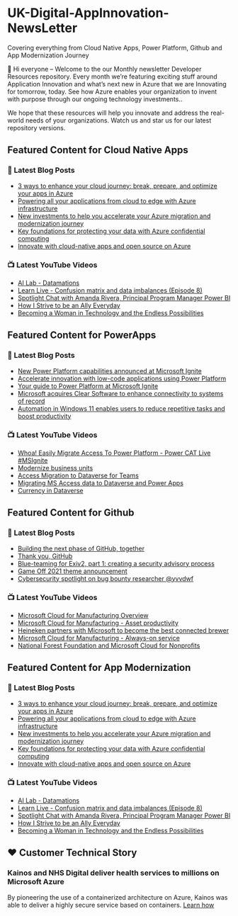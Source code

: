 # UK-Digital-AppInnovation-NewsLetter

Covering everything from Cloud Native Apps, Power Platform, Github and App Modernization Journey

👋 Hi everyone – Welcome to the our Monthly newsletter Developer Resources repository. Every month we’re featuring exciting stuff around Application Innovation and what’s next new in Azure that we are Innovating for tomorrow, today. See how Azure enables your organization to invent with purpose through our ongoing technology investments..


We hope that these resources will help you innovate and address the real-world needs of your organizations. Watch us and star us for our latest repository versions.

## Featured Content for Cloud Native Apps


### 📝 Latest Blog Posts

    
<!-- BLOGCNA:START -->
- [3 ways to enhance your cloud journey: break, prepare, and optimize your apps in Azure](https://azure.microsoft.com/blog/3-ways-to-enhance-your-cloud-journey-break-prepare-and-optimize-your-apps-in-azure/)
- [Powering all your applications from cloud to edge with Azure infrastructure ](https://azure.microsoft.com/blog/powering-all-your-applications-from-cloud-to-edge-with-azure-infrastructure/)
- [New investments to help you accelerate your Azure migration and modernization journey](https://azure.microsoft.com/blog/new-investments-to-help-you-accelerate-your-azure-migration-and-modernization-journey/)
- [Key foundations for protecting your data with Azure confidential computing](https://azure.microsoft.com/blog/key-foundations-for-protecting-your-data-with-azure-confidential-computing/)
- [Innovate with cloud-native apps and open source on Azure](https://azure.microsoft.com/blog/innovate-with-cloudnative-apps-and-open-source-on-azure/)
<!-- BLOGCNA:END -->

### 📺 Latest YouTube Videos

 
<!-- YOUTUBECNA:START -->
- [AI Lab - Datamations](https://www.youtube.com/watch?v=3uyzFLi0UXQ)
- [Learn Live - Confusion matrix and data imbalances (Episode 8)](https://www.youtube.com/watch?v=OzZCHIK5LdQ)
- [Spotlight Chat with Amanda Rivera, Principal Program Manager Power BI](https://www.youtube.com/watch?v=zIomG-GwH-A)
- [How I Strive to be an Ally Everyday](https://www.youtube.com/watch?v=X5uRRhsNnBQ)
- [Becoming a Woman in Technology and the Endless Possibilities](https://www.youtube.com/watch?v=tWWh4BuaoG0)
<!-- YOUTUBECNA:END -->

##  Featured Content for PowerApps
### 📝 Latest Blog Posts
<!-- BLOGPOWER:START -->
- [New Power Platform capabilities announced at Microsoft Ignite](https://cloudblogs.microsoft.com/powerplatform/2021/11/02/new-power-platform-capabilities-announced-at-microsoft-ignite/)
- [Accelerate innovation with low-code applications using Power Platform](https://cloudblogs.microsoft.com/powerplatform/2021/11/02/accelerate-innovation-with-low-code-applications-using-power-platform/)
- [Your guide to Power Platform at Microsoft Ignite](https://cloudblogs.microsoft.com/powerplatform/2021/10/26/your-guide-to-power-platform-at-microsoft-ignite/)
- [Microsoft acquires Clear Software to enhance connectivity to systems of record](https://cloudblogs.microsoft.com/powerplatform/2021/10/22/microsoft-acquires-clear-software-to-enhance-connectivity-to-systems-of-record/)
- [Automation in Windows 11 enables users to reduce repetitive tasks and boost productivity](https://cloudblogs.microsoft.com/powerplatform/2021/10/04/automation-in-windows-11-enables-users-to-reduce-repetitive-tasks-and-boost-productivity/)
<!-- BLOGPOWER:END -->
 ### 📺 Latest YouTube Videos
    
<!-- YOUTUBEPOWER:START -->
- [Whoa! Easily Migrate Access To Power Platform - Power CAT Live #MSIgnite](https://www.youtube.com/watch?v=X3Bmfi6SkYM)
- [Modernize business units](https://www.youtube.com/watch?v=NBBYinF9B7g)
- [Access Migration to Dataverse for Teams](https://www.youtube.com/watch?v=g3V6WOQl4Pw)
- [Migrating MS Access data to Dataverse and Power Apps](https://www.youtube.com/watch?v=3Yxoy9pd25I)
- [Currency in Dataverse](https://www.youtube.com/watch?v=YVGlIPgM6es)
<!-- YOUTUBEPOWER:END -->

##  Featured Content for Github
### 📝 Latest Blog Posts
<!-- BLOGGITHUB:START -->
- [Building the next phase of GitHub, together](https://github.blog/2021-11-03-building-the-next-phase-of-github-together/)
- [Thank you, GitHub](https://github.blog/2021-11-03-thank-you-github/)
- [Blue-teaming for Exiv2, part 1: creating a security advisory process](https://github.blog/2021-11-02-blue-teaming-create-security-advisory-process/)
- [Game Off 2021 theme announcement](https://github.blog/2021-11-01-game-off-2021-theme-announcement/)
- [Cybersecurity spotlight on bug bounty researcher @yvvdwf](https://github.blog/2021-11-01-cybersecurity-spotlight-bug-bounty-researcher-yvvdwf/)
<!-- BLOGGITHUB:END -->
### 📺 Latest YouTube Videos
<!-- YOUTUBEGITHUB:START -->
- [Microsoft Cloud for Manufacturing Overview](https://www.youtube.com/watch?v=sBFwo-QzaYo)
- [Microsoft Cloud for Manufacturing - Asset productivity](https://www.youtube.com/watch?v=qv1syj2Xxts)
- [Heineken partners with Microsoft to become the best connected brewer](https://www.youtube.com/watch?v=C6dq5bPGcNs)
- [Microsoft Cloud for Manufacturing - Always-on service](https://www.youtube.com/watch?v=5XEGmgjMe_c)
- [National Forest Foundation and Microsoft Cloud for Nonprofits](https://www.youtube.com/watch?v=A9Gat-k0Puk)
<!-- YOUTUBEGITHUB:END -->
##  Featured Content for App Modernization
### 📝 Latest Blog Posts
<!-- BLOGAPPMOD:START -->
- [3 ways to enhance your cloud journey: break, prepare, and optimize your apps in Azure](https://azure.microsoft.com/blog/3-ways-to-enhance-your-cloud-journey-break-prepare-and-optimize-your-apps-in-azure/)
- [Powering all your applications from cloud to edge with Azure infrastructure ](https://azure.microsoft.com/blog/powering-all-your-applications-from-cloud-to-edge-with-azure-infrastructure/)
- [New investments to help you accelerate your Azure migration and modernization journey](https://azure.microsoft.com/blog/new-investments-to-help-you-accelerate-your-azure-migration-and-modernization-journey/)
- [Key foundations for protecting your data with Azure confidential computing](https://azure.microsoft.com/blog/key-foundations-for-protecting-your-data-with-azure-confidential-computing/)
- [Innovate with cloud-native apps and open source on Azure](https://azure.microsoft.com/blog/innovate-with-cloudnative-apps-and-open-source-on-azure/)
<!-- BLOGAPPMOD:END -->
### 📺 Latest YouTube Videos
<!-- YOUTUBEAPPMOD:START -->
- [AI Lab - Datamations](https://www.youtube.com/watch?v=3uyzFLi0UXQ)
- [Learn Live - Confusion matrix and data imbalances (Episode 8)](https://www.youtube.com/watch?v=OzZCHIK5LdQ)
- [Spotlight Chat with Amanda Rivera, Principal Program Manager Power BI](https://www.youtube.com/watch?v=zIomG-GwH-A)
- [How I Strive to be an Ally Everyday](https://www.youtube.com/watch?v=X5uRRhsNnBQ)
- [Becoming a Woman in Technology and the Endless Possibilities](https://www.youtube.com/watch?v=tWWh4BuaoG0)
<!-- YOUTUBEAPPMOD:END -->


## ♥️ Customer Technical Story 

### Kainos and NHS Digital deliver health services to millions on Microsoft Azure

By pioneering the use of a containerized architecture on Azure, Kainos was able to deliver a highly secure service based on containers. [Learn how](https://customers.microsoft.com/en-us/story/1368348549535774520-kainos-and-nhs-digital-deliver-health-services-to-millions-on-microsoft-azure)

